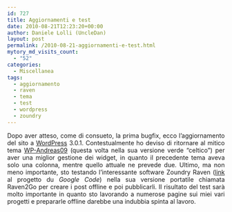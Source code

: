 ```yaml
---
id: 727
title: Aggiornamenti e test
date: 2010-08-21T12:23:20+00:00
author: Daniele Lolli (UncleDan)
layout: post
permalink: /2010-08-21-aggiornamenti-e-test.html
mytory_md_visits_count:
  - "52"
categories:
  - Miscellanea
tags:
  - aggiornamento
  - raven
  - tema
  - test
  - wordpress
  - zoundry
---
```

 

<p style="TEXT-ALIGN: justify">
  Dopo aver atteso, come di consueto, la prima bugfix, ecco l&#8217;aggiornamento del sito a <a href="http://wordpress.org/" target="_blank" title="WordPress">WordPress</a> 3.0.1. Contestualmente ho deviso di ritornare al mitico tema <a href="http://andreasviklund.com/wordpress-themes/" target="_blank" title="WP-Andreas09">WP-Andreas09</a> (questa volta nella sua versione verde &#8220;celtico&#8221;) per aver una miglior gestione dei widget, in quanto il precedente tema aveva solo una colonna, mentre quello attuale ne prevede due. Ultimo, ma non meno importante, sto testando l&#8217;interessante software Zoundry Raven (<a href="http://code.google.com/p/zoundryraven" target="_blank" title="Zoundry Raven Sources">link</a> al progetto du <em>Google Code</em>) nella sua versione portatile chiamata Raven2Go per creare i post offline e poi pubblicarli. Il risultato del test sarà molto importante in quanto sto lavorando a numerose pagine sui miei vari progetti e prepararle offline darebbe una indubbia spinta al lavoro.
</p>